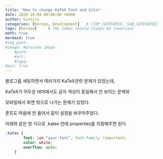 ```yaml
---
title: 'How to change KaTeX Font and Color'
date: 2020-10-04 00:00:00 +0900
author: kintiru
categories: [Korean, Development]   # [TOP_CATEGORIE, SUB_CATEGORIE]
tags: [Korean]     # TAG names should always be lowercase
math: true
mermaid: true
#img_path: 
#image: #preview image
    #path:
    #alt:
    #lqpq:
#pin: true
---
```


블로그를 세팅하면서 여러가지 KaTeX관련 문제가 있었는데,

KaTeX가 어두운 테마에서도 글자 색상이 동일해서 안 보이는 문제와

모바일에서 화면 밖으로 나가는 문제가 있었다.

폰트도 마음에 안 들어서 같이 설정을 바꾸어주었다.

아래와 같은 방 식으로 .katex 안에 properties를 지정해주면 된다.

```css
.katex { 
        font: 1em "your-font", font-family !important;
        color: white;
        overflow: auto;
    }
```
